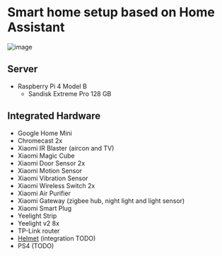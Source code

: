 # Smart home setup based on Home Assistant

![image](https://user-images.githubusercontent.com/193864/71783479-53224e80-3022-11ea-8abf-abcf0fc602c8.png)

## Server
  * Raspberry Pi 4 Model B
    * Sandisk Extreme Pro 128 GB

## Integrated Hardware
  * Google Home Mini
  * Chromecast 2x
  * Xiaomi IR Blaster (aircon and TV)
  * Xiaomi Magic Cube
  * Xiaomi Door Sensor 2x
  * Xiaomi Motion Sensor
  * Xiaomi Vibration Sensor
  * Xiaomi Wireless Switch 2x
  * Xiaomi Air Purifier
  * Xiaomi Gateway (zigbee hub, night light and light sensor)
  * Xiaomi Smart Plug
  * Yeelight Strip
  * Yeelight v2 8x
  * TP-Link router
  * [Helmet](https://github.com/sadovnychyi/pi-helmet-cam) (integration TODO)
  * PS4 (TODO)
